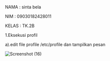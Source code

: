 NAMA : sinta bela


NIM : 09030182428011

KELAS : TK.2B

1.Eksekusi profil


a).edit file profile /etc/profile dan tampilkan pesan

![Screenshot (16)](https://github.com/user-attachments/assets/a2df5b74-6ce5-4a22-bbee-eee0bff23360)
